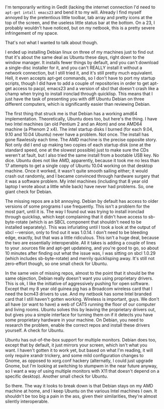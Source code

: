 I'm temporarily writing in Gedit (lacking the internet connection I'd need to `apt-get intall emacs23` and bend it to my will. Already I find myself annoyed by the pretentious little toolbar, tab array and pretty icons at the top of the screen, and the useless little status bar at the bottom. On a 23, I probably wouldn't have noticed, but on my netbook, this is a pretty severe infringement of my space.

That's not what I wanted to talk about though.

I ended up installing Debian linux on three of my machines just to find out that it's about the same deal as Ubuntu these days, right down to the window manager. It installs fewer things by default, and you can't download a single-disc installer for it, and you can't REALLY install it without a network connection, but I still tried it, and it's still pretty much equivalent. Hell, it even accepts apt-get commands, so I don't have to port my startup scripts, though I did have to add a couple of repositories in order to get apt-get access to pacpl, emacs23 and a version of sbcl that doesn't crash like a champ when trying to install ironclad through quicklisp. This means that I just have the task of presenting you with diff Ubuntu Debian on three different computers, which is significantly easier than reviewing Debian.

The first thing that struck me is that Debian has a working amd64 implementation. Theoretically, Ubuntu does too, but here's the thing. I have two Intel machines (an old Pentium 2 and an Atom) and one AMD64 machine (a Phenom 2 x4). The intel startup disks I burned (for each 9.04, 9.10 and 10.04 Ubuntu) never have a problem. Not once. The install has gone flawlessly each time. The AMD machine is the precise opposite story. Not only did I end up making two copies of each startup disk (one at the standard speed, one at the slowest possible) just to make sure the CDs weren't at fault, but I also tried the same install from a bootable USB key. No dice. Ubuntu does not like AMD, apparently, because it took me no less than 17 attempts to get a single copy of Ubuntu 10.04 working on that desktop machine. Once it worked, it wasn't quite smooth sailing either; it would crash out randomly, and I became convinced through hardware surgery that it was a software problem. My intel machines (including that 8 year old laptop I wrote about a little while back) have never had problems. So, one giant check for Debian.

The missing repos are a bit annoying. Debian by default has access to older versions of some programs I use frequently. This isn't a problem for the most part, until it is. The way I found out was trying to install ironclad through quicklisp, which kept complaining that it didn't have access to sb-byte-rotate (which is an SBCL component that shouldn't need to be installed separately). This was infuriating until I took a look at the output of sbcl --version, only to find out it was 1.0.14. I don't need to be bleeding edge, exactly, but that was a little ridiculous. This isn't a huge deal, because the two are essentially interoperable. All it takes is adding a couple of lines to your .sources file and apt-get updateing, and you're good to go, so about 10 minutes after finding out what the issue was, I was sitting on sbcl 1.0.29 (which includes sb-byte-rotate) and merrily quicklisping away. It's still not zero-effort though, so one small check for Ubuntu.

In the same vein of missing repos, almost to the point that it should be the same objection, Debian really doesn't want you using proprietary drivers. This is ok, I like the initiative of aggressively pushing for open software. Except that my 8 year old guinea pig has a Broadcom wireless card that I need the bcm43 drivers to use. And my netbook has some Intel branded card that I still haven't gotten working. Wireless is important, guys. We don't all have (or want to have) a web of CAT5 running the floor of our computer and living rooms. Ubuntu solves this by leaving the proprietary drivers out, but gives you a simple interface for turning them on if it detects you have some proprietary hardware in your machine. On Debian, you need to research the problem, enable the correct repos and install these drivers yourself. A check for Ubuntu.

Ubuntu has out-of-the-box support for multiple monitors. Debian does too, except that by default, it just mirrors your screen, which isn't what you want. I haven't gotten it to work yet, but based on what I'm reading, it will only require xrandr trickery, and some mild configuration changes to Gnome, as opposed to xorg.conf hackery (alternatly, I could just upgrade Gnome, but I'm looking at switching to stumpwm in the near future anyway, so I want a way of using multiple monitors with X11 that doesn't depend on a specific desktop). Another small check for Ubuntu.

So there. The way it looks to break down is that Debian stays on my AMD machine at home, and I keep Ubuntu on the various Intel machines I own. It shouldn't be too big a pain in the ass, given their similarities, they're almost silently interoperable.
